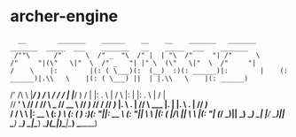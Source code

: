 # archer-engine

      __        _______    ______    __    __    _______   _______        _______  _____  ___    _______   __    _____  ___    _______  
     /""\      /"      \  /" _  "\  /" |  | "\  /"     "| /"      \      /"     "|(\"   \|"  \  /" _   "| |" \  (\"   \|"  \  /"     "| 
    /    \    |:        |(: ( \___)(:  (__)  :)(: ______)|:        |    (: ______)|.\\   \    |(: ( \___) ||  | |.\\   \    |(: ______) 
   /' /\  \   |_____/   ) \/ \      \/      \/  \/    |  |_____/   )     \/    |  |: \.   \\  | \/ \      |:  | |: \.   \\  | \/    |   
  //  __'  \   //      /  //  \ _   //  __  \\  // ___)_  //      /      // ___)_ |.  \    \. | //  \ ___ |.  | |.  \    \. | // ___)_  
 /   /  \\  \ |:  __   \ (:   _) \ (:  (  )  :)(:      "||:  __   \     (:      "||    \    \ |(:   _(  _|/\  |\|    \    \ |(:      "| 
(___/    \___)|__|  \___) \_______) \__|  |__/  \_______)|__|  \___)     \_______) \___|\____\) \_______)(__\_|_)\___|\____\) \_______) 
                                                                                                                                        
